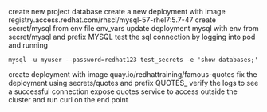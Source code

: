 create new project database
create a new deployment with image registry.access.redhat.com/rhscl/mysql-57-rhel7:5.7-47
create secret/mysql from env file env_vars
update deployment mysql with env from secret/mysql and prefix MYSQL
test the sql connection by logging into pod and running 

```
mysql -u myuser --password=redhat123 test_secrets -e 'show databases;'
```

create deployment with image quay.io/redhattraining/famous-quotes
fix the deployment using secrets/quotes and prefix QUOTES_
verify the logs to see a successful connection 
expose quotes service to access outside the cluster and run curl on the end point

